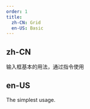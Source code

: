 ```yaml
---
order: 1
title:
  zh-CN: Grid
  en-US: Basic
---
```


## zh-CN

输入框基本的用法，通过指令使用

## en-US

The simplest usage.

